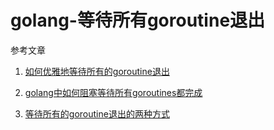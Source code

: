 # golang-等待所有goroutine退出

参考文章

1. [如何优雅地等待所有的goroutine退出](https://www.cnblogs.com/cobbliu/p/4461866.html)

2. [golang中如何阻塞等待所有goroutines都完成](https://www.douban.com/note/484590266/)

3. [等待所有的goroutine退出的两种方式](https://www.jianshu.com/p/256d14fd9918)